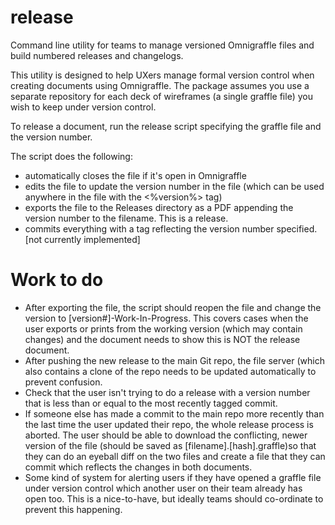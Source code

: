 release
=======

Command line utility for teams to manage versioned Omnigraffle files and build numbered releases and changelogs. 

This utility is designed to help UXers manage formal version control when creating documents using Omnigraffle. The package assumes you use a separate repository for each deck of wireframes (a single graffle file) you wish to keep under version control.

To release a document, run the release script specifying the graffle file and the version number.

The script does the following:

* automatically closes the file if it's open in Omnigraffle
* edits the file to update the version number in the file (which can be used anywhere in the file with the <%version%> tag)
* exports the file to the Releases directory as a PDF appending the version number to the filename. This is a release.
* commits everything with a tag reflecting the version number specified. [not currently implemented]

# Work to do

* After exporting the file, the script should reopen the file and change the version to [version#]-Work-In-Progress. This covers cases when the user exports or prints from the working version (which may contain changes) and the document needs to show this is NOT the release document.
* After pushing the new release to the main Git repo, the file server (which also contains a clone of the repo needs to be updated automatically to prevent confusion.
* Check that the user isn't trying to do a release with a version number that is less than or equal to the most recently tagged commit.
* If someone else has made a commit to the main repo more recently than the last time the user updated their repo, the whole release process is aborted. The user should be able to download the conflicting, newer version of the file (should be saved as [filename].[hash].graffle)so that they can do an eyeball diff on the two files and create a file that they can commit which reflects the changes in both documents.
* Some kind of system for alerting users if they have opened a graffle file under version control which another user on their team already has open too. This is a nice-to-have, but ideally teams should co-ordinate to prevent this happening.
